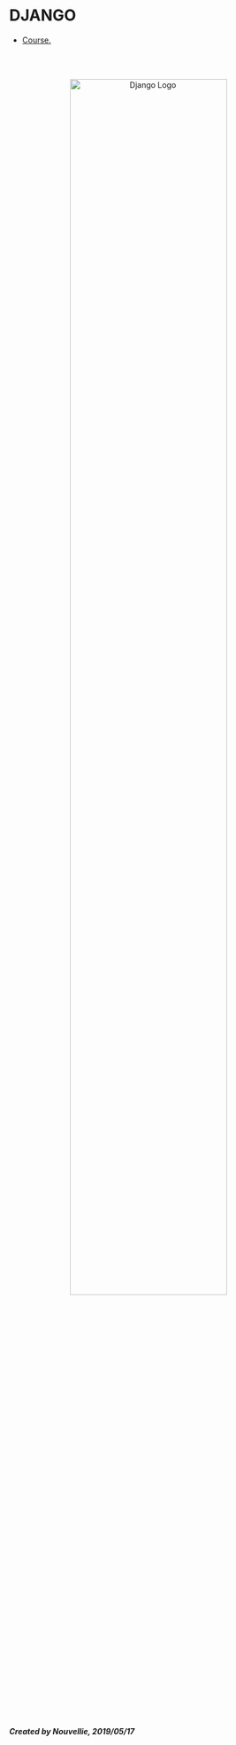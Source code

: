 <div>
<h1>DJANGO</h1>

- [Course.](https://github.com/Nouvellie/django-2nd/tree/django/course)

<br><br><p align="center">
  <img width="75%" height="75%" src="https://static.djangoproject.com/img/logos/django-logo-negative.svg" alt="Django Logo">
</p>

<br><br>
***Created by Nouvellie, 2019/05/17***